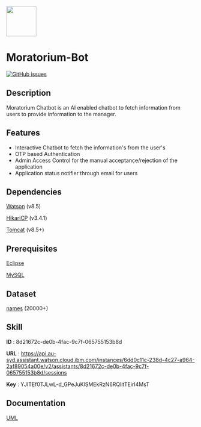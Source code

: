 <img src="https://simpleicon.com/wp-content/uploads/coin-money-2.png" width="80">

# Moratorium-Bot
[![GitHub issues](https://img.shields.io/github/issues/gokulkaarthicks/Moratorium-bot?style=flat-square)](https://github.com/gokulkaarthicks/Moratorium-bot/issues)
## Description
Moratorium Chatbot is an AI enabled chatbot to fetch information from users to provide information to the manager.
## Features
- Interactive Chatbot to fetch the information's from the user's
- OTP based Authentication 
- Admin Access Control for the manual acceptance/rejection of the application
- Application status notifier through email for users   
## Dependencies
[Watson](https://mvnrepository.com/artifact/com.ibm.watson) (v8.5)

[HikariCP](https://mvnrepository.com/artifact/com.zaxxer) (v3.4.1)

[Tomcat](https://mvnrepository.com/artifact/org.apache.tomcat/tomcat/8.5.0) (v8.5+)
## Prerequisites
[Eclipse](https://www.eclipse.org/downloads/download.php?file=/oomph/epp/2020-06/R/eclipse-inst-win64.exe)

[MySQL](https://downloads.mysql.com/archives/installer/)
## Dataset

[names](https://drive.google.com/file/d/11taBHtPFwdFbtDoBYzbUNpBYh1YwhtnR/view?usp=sharing) (20000+)
## Skill
**ID**  : 8d21672c-de0b-4fac-9c7f-065755153b8d

**URL** : https://api.au-syd.assistant.watson.cloud.ibm.com/instances/6dd0c11c-238d-4c27-a964-2af89054a00e/v2/assistants/8d21672c-de0b-4fac-9c7f-065755153b8d/sessions

**Key** : YJITEf0TJLwL-d_GPeJuKlSMEkRzN6RQlitTEirI4MsT
## Documentation

[UML](https://drive.google.com/file/d/1fZHsmKfLQfFe6FQaoerPtYZhXF1v_ubm/view?usp=sharing)
